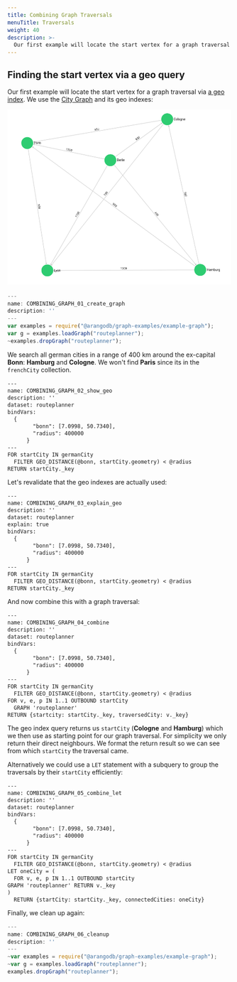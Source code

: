 ```yaml
---
title: Combining Graph Traversals
menuTitle: Traversals
weight: 40
description: >-
  Our first example will locate the start vertex for a graph traversal via a geo index
---
```

## Finding the start vertex via a geo query

Our first example will locate the start vertex for a graph traversal via [a geo index](../../index-and-search/indexing/working-with-indexes/geo-spatial-indexes.md).
We use the [City Graph](../../graphs/example-graphs.md#city-graph) and its geo indexes:

![Cities Example Graph](../../../images/cities_graph.png)

```js
---
name: COMBINING_GRAPH_01_create_graph
description: ''
---
var examples = require("@arangodb/graph-examples/example-graph");
var g = examples.loadGraph("routeplanner");
~examples.dropGraph("routeplanner");
```

We search all german cities in a range of 400 km around the ex-capital **Bonn**: **Hamburg** and **Cologne**.
We won't find **Paris** since its in the `frenchCity` collection.

```aql
---
name: COMBINING_GRAPH_02_show_geo
description: ''
dataset: routeplanner
bindVars: 
  {
        "bonn": [7.0998, 50.7340],
        "radius": 400000
      }
---
FOR startCity IN germanCity
  FILTER GEO_DISTANCE(@bonn, startCity.geometry) < @radius
RETURN startCity._key
```

Let's revalidate that the geo indexes are actually used:

```aql
---
name: COMBINING_GRAPH_03_explain_geo
description: ''
dataset: routeplanner
explain: true
bindVars: 
  {
        "bonn": [7.0998, 50.7340],
        "radius": 400000
      }
---
FOR startCity IN germanCity
  FILTER GEO_DISTANCE(@bonn, startCity.geometry) < @radius
RETURN startCity._key
```

And now combine this with a graph traversal:

```aql
---
name: COMBINING_GRAPH_04_combine
description: ''
dataset: routeplanner
bindVars: 
  {
        "bonn": [7.0998, 50.7340],
        "radius": 400000
      }
---
FOR startCity IN germanCity
  FILTER GEO_DISTANCE(@bonn, startCity.geometry) < @radius
FOR v, e, p IN 1..1 OUTBOUND startCity
  GRAPH 'routeplanner'
RETURN {startcity: startCity._key, traversedCity: v._key}
```

The geo index query returns us `startCity` (**Cologne** and **Hamburg**) which we then use as starting point for our graph traversal.
For simplicity we only return their direct neighbours. We format the return result so we can see from which `startCity` the traversal came.

Alternatively we could use a `LET` statement with a subquery to group the traversals by their `startCity` efficiently:

```aql
---
name: COMBINING_GRAPH_05_combine_let
description: ''
dataset: routeplanner
bindVars: 
  {
        "bonn": [7.0998, 50.7340],
        "radius": 400000
      }
---
FOR startCity IN germanCity
  FILTER GEO_DISTANCE(@bonn, startCity.geometry) < @radius
LET oneCity = (
  FOR v, e, p IN 1..1 OUTBOUND startCity
GRAPH 'routeplanner' RETURN v._key
)
  RETURN {startCity: startCity._key, connectedCities: oneCity}
```

Finally, we clean up again:

```js
---
name: COMBINING_GRAPH_06_cleanup
description: ''
---
~var examples = require("@arangodb/graph-examples/example-graph");
~var g = examples.loadGraph("routeplanner");
examples.dropGraph("routeplanner");
```
